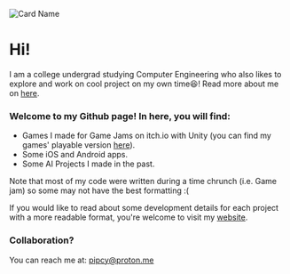 

![Card Name](https://cardivo.vercel.app/api?name=Pipcy✨&description=%F0%9F%91%A8%E2%80%8D%F0%9F%8F%AB%20SWE,%20AI%20Engineer,%20Game%20Dev%20&site=%F0%9F%8E%93%20B\.S\.%20Computer%20Engineering&image=https://miraculoussoft.com/wp-content/themes/miraculous/images/mobapp.gif&backgroundColor=%231a0033&fontColor=%23ffffff&pattern=topography&colorPattern=%23eaeaea&opacity=0.1)
# Hi!

I am a college undergrad studying Computer Engineering who also likes to explore and work on cool project on my own time😆! Read more about me on [here](https://pippipi.com).

### Welcome to my Github page! In here, you will find:

- Games I made for Game Jams on itch.io with Unity (you can find my games' playable version [here](https://pipcy.itch.io)).
- Some iOS and Android apps.
- Some AI Projects I made in the past.

Note that most of my code were written during a time chrunch (i.e. Game jam) so some may not have the best formatting :(

If you would like to read about some development details for each project with a more readable format, you're welcome to visit my [website](https://pippipi.com).

### Collaboration?
You can reach me at: pipcy@proton.me
<!--
**Pipcy/Pipcy** is a ✨ _special_ ✨ repository because its `README.md` (this file) appears on your GitHub profile.

Here are some ideas to get you started:

- 🔭 I’m currently working on ...
- 🌱 I’m currently learning ...
- 👯 I’m looking to collaborate on ...
- 🤔 I’m looking for help with ...
- 💬 Ask me about ...
- 📫 How to reach me: ...
- 😄 Pronouns: ...
- ⚡ Fun fact: ...
-->
